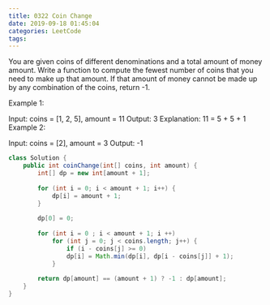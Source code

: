 ```yaml
---
title: 0322 Coin Change
date: 2019-09-18 01:45:04
categories: LeetCode
tags:
---
```



You are given coins of different denominations and a total amount of money amount. Write a function to compute the fewest number of coins that you need to make up that amount. If that amount of money cannot be made up by any combination of the coins, return -1.

Example 1:

Input: coins = [1, 2, 5], amount = 11
Output: 3 
Explanation: 11 = 5 + 5 + 1
Example 2:

Input: coins = [2], amount = 3
Output: -1

```java
class Solution {
    public int coinChange(int[] coins, int amount) {
        int[] dp = new int[amount + 1];
        
        for (int i = 0; i < amount + 1; i++) {
            dp[i] = amount + 1;
        }
        
        dp[0] = 0;
        
        for (int i = 0 ; i < amount + 1; i ++)
            for (int j = 0; j < coins.length; j++) {
                if (i - coins[j] >= 0)
                dp[i] = Math.min(dp[i], dp[i - coins[j]] + 1);
            }
        
        return dp[amount] == (amount + 1) ? -1 : dp[amount];
    }
}
```
